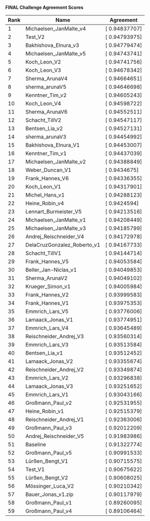 **FINAL Challenge Agreement Scores**



|Rank|Name|Agreement|
|----|-----|---|
|1|Michaelsen_JanMalte_v4|[ 0.94837707]|
|2|Test_V2|[ 0.94793975]|
|3|Bakhishova_Elnura_v3|[ 0.94779474]|
|4|Michaelsen_JanMalte_v5|[ 0.94743741]|
|5|Koch_Leon_V2|[ 0.94741756]|
|6|Koch_Leon_V3|[ 0.94678342]|
|7|Sherma_ArunaV4|[ 0.94664651]|
|8|sherma_arunaV5|[ 0.94646698]|
|9|Kenntner_Tim_v2|[ 0.94605243]|
|10|Koch_Leon_V4|[ 0.94598722]|
|11|Sherma_ArunaV6|[ 0.94552511]|
|12|Schacht_TillV2|[ 0.94547117]|
|13|Bentsen_Lia_v2|[ 0.94527131]|
|14|sherma_arunaV3|[ 0.94454992]|
|15|Bakhishova_Elnura_V1|[ 0.94453007]|
|16|Kenntner_Tim_v1|[ 0.94437039]|
|17|Michaelsen_JanMalte_v2|[ 0.94388849]|
|18|Weber_Duncan_V1|[ 0.9434675]|
|19|Frank_Hannes_V6|[ 0.94336355]|
|20|Koch_Leon_V1|[ 0.94317901]|
|21|Michel_Hans_v1|[ 0.94288123]|
|22|Heine_Robin_v4|[ 0.9424594]|
|23|Lennart_Burmeister_V5|[ 0.94213516]|
|24|Michaelsen_JanMalte_v1|[ 0.94208449]|
|25|Michaelsen_JanMalte_v3|[ 0.94185799]|
|26|Andrej_Reischneider_V4|[ 0.94172978]|
|27|DelaCruzGonzalez_Roberto_v1|[ 0.94167733]|
|28|Schacht_TillV1|[ 0.94144714]|
|29|Frank_Hannes_V5|[ 0.94053584]|
|30|Beller_Jan-Niclas_v1|[ 0.94049853]|
|31|Sherma_ArunaV2|[ 0.94049102]|
|32|Krueger_Simon_v1|[ 0.94005984]|
|33|Frank_Hannes_V2|[ 0.93999583]|
|34|Frank_Hannes_V1|[ 0.93975353]|
|35|Emmrich_Lars_V5|[ 0.93776006]|
|36|Lamaack_Jonas_V1|[ 0.93774951]|
|37|Emmrich_Lars_V4|[ 0.93645489]|
|38|Reischneider_Andrej_V3|[ 0.93560314]|
|39|Emmrich_Lars_V3|[ 0.93513584]|
|40|Bentsen_Lia_v1|[ 0.93512452]|
|41|Lamaack_Jonas_V2|[ 0.93355674]|
|42|Reischneider_Andrej_V2|[ 0.93349874]|
|43|Emmrich_Lars_V2|[ 0.93296838]|
|44|Lamaack_Jonas_V3|[ 0.93251652]|
|45|Emmrich_Lars_V1|[ 0.93043166]|
|46|Großmann_Paul_v2|[ 0.92531955]|
|47|Heine_Robin_v1|[ 0.92515379]|
|48|Reischneider_Andrej_V1|[ 0.92363006]|
|49|Großmann_Paul_v3|[ 0.92012209]|
|50|Andrej_Reischneider_V5|[ 0.91983986]|
|51|Baseline|[ 0.91322774]|
|52|Großmann_Paul_v5|[ 0.90991533]|
|53|Lürßen_Bengt_V1|[ 0.90715575]|
|54|Test_V1|[ 0.90675622]|
|55|Lürßen_Bengt_V2|[ 0.90608025]|
|56|Mössinger_Luca_V2|[ 0.90210342]|
|57|Bauer_Jonas_v1.zip|[ 0.90117979]|
|58|Großmann_Paul_v1|[ 0.89260095]|
|59|Großmann_Paul_v4|[ 0.89106464]|
